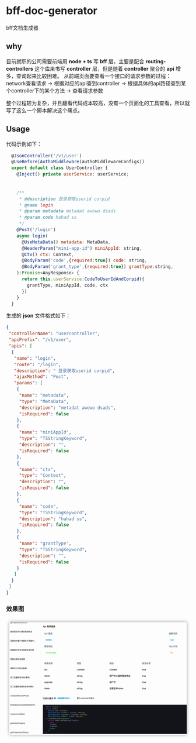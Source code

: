 # bff-doc-generator

bff文档生成器

## why

目前就职的公司需要前端用 __node + ts__ 写 __bff__ 层，主要是配合 __routing-controllers__ 这个库来书写 __controller__ 层，但是随着 __controller__ 聚合的 __api__ 增多，查询起来比较困难。
从前端页面要查看一个接口的请求参数的过程：network查看请求 -> 根据对应的api查到controller -> 根据具体的api路径查到某个controller下的某个方法 -> 查看请求参数

整个过程较为复杂，并且翻看代码成本较高，没有一个页面化的工具查看，所以就写了这么一个脚本解决这个痛点。

## Usage

代码示例如下：

```js
  @JsonController('/v1/user')
  @UseBefore(AuthoMiddleware(authoMiddlewareConfigs))
  export default class UserController {
    @Inject() private userService: userService;


    /**
     * @description 登录获取userid corpid
     * @name login
     * @param metadata metadat awowo dsads
     * @param code hahad ss
     */
    @Post('/login')
    async login(
      @UseMetaData() metadata: MetaData,
      @HeaderParam("mini-app-id") miniAppId: string,
      @Ctx() ctx: Context,
      @BodyParam('code',{required:true}) code: string,
      @BodyParam('grant_type',{required:true}) grantType:string,
    ):Promise<AnyResponse> {
      return this.userService.CodeToUserIdAndCorpid({
        grantType, miniAppId, code, ctx
      })
    }
  }
```

生成的 __json__ 文件格式如下：

```json
{
 "controllerName": "usercontroller",
 "apiPrefix": "/v1/user",
 "apis": [
  {
   "name": "login",
   "route": "/login",
   "description": " 登录获取userid corpid",
   "ajaxMethod": "Post",
   "params": [
    {
     "name": "metadata",
     "type": "MetaData",
     "description": "metadat awowo dsads",
     "isRequired": false
    },
    {
     "name": "miniAppId",
     "type": "TSStringKeyword",
     "description": "",
     "isRequired": false
    },
    {
     "name": "ctx",
     "type": "Context",
     "description": "",
     "isRequired": false
    },
    {
     "name": "code",
     "type": "TSStringKeyword",
     "description": "hahad ss",
     "isRequired": false
    },
    {
     "name": "grantType",
     "type": "TSStringKeyword",
     "description": "",
     "isRequired": false
    }
   ]
  }
 ]
}

```


### 效果图
![demo](https://github.com/fortune-cook1e/bff-doc-generator/blob/master/demo.png?raw=true)
